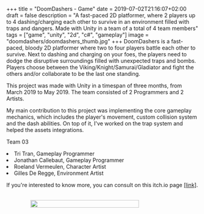+++
title =  "DoomDashers - Game"
date = 2019-07-02T21:16:07+02:00
draft = false
description = "A fast-paced 2D platformer, where 2 players up to 4 dashing/charging each other to survive in an environment filled with traps and dangers. Made with Unity in a team of a total of 4 team members"
tags = ["game", "unity", "2d", "c#", "gameplay"]
image = "doomdashers/doomdashers_thumb.jpg"
+++
DoomDashers is a fast-paced, bloody 2D platformer where two to four players battle each other to survive. 
Next to dashing and charging on your foes, the players need to dodge the disruptive surroundings filled with unexpected traps and bombs.
Players choose between the Viking/Knight/Samurai/Gladiator and fight the others and/or collaborate to be the last one standing. 

This project was made with Unity in a timespan of three months, from March 2019 to May 2019. 
The team consisted of 2 Programmers and 2 Artists.

My main contribution to this project was implementing the core gameplay mechanics, 
which includes the player's movement, custom collision system and the dash abilities. 
On top of it, I've worked on the trap system and helped the assets integrations.

Team 03
<li>Tri Tran, Gameplay Programmer</li>
<li>Jonathan Callebaut, Gameplay Programmer</li>
<li>Roeland Vermeulen, Character Artist</li>
<li>Gilles De Regge, Environment Artist</li>


If you're interested to know more, you can consult on this itch.io page <a href="https://roelandvermeulen.itch.io/group03-game-project">[link]</a>.

<br/>
<div style="display: flex; justify-content: center;">
<img src="/img/doomdashers/doomdashers_action.gif" width="75%">	 
</div>
